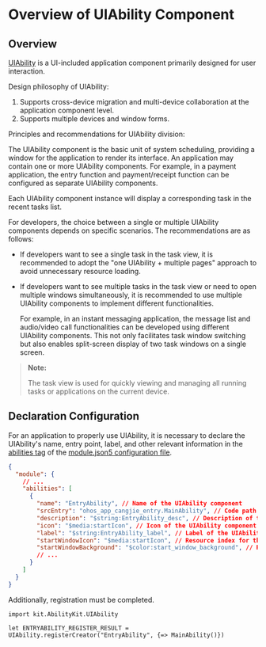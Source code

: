 # Overview of UIAbility Component  

## Overview  

[UIAbility](../../../API_Reference/source_en/AbilityKit/cj-apis-app-ability-ui_ability.md#class-uiability) is a UI-included application component primarily designed for user interaction.  

Design philosophy of UIAbility:  

1. Supports cross-device migration and multi-device collaboration at the application component level.  
2. Supports multiple devices and window forms.  

Principles and recommendations for UIAbility division:  

The UIAbility component is the basic unit of system scheduling, providing a window for the application to render its interface. An application may contain one or more UIAbility components. For example, in a payment application, the entry function and payment/receipt function can be configured as separate UIAbility components.  

Each UIAbility component instance will display a corresponding task in the recent tasks list.  

For developers, the choice between a single or multiple UIAbility components depends on specific scenarios. The recommendations are as follows:  

- If developers want to see a single task in the task view, it is recommended to adopt the "one UIAbility + multiple pages" approach to avoid unnecessary resource loading.  
- If developers want to see multiple tasks in the task view or need to open multiple windows simultaneously, it is recommended to use multiple UIAbility components to implement different functionalities.  

  For example, in an instant messaging application, the message list and audio/video call functionalities can be developed using different UIAbility components. This not only facilitates task window switching but also enables split-screen display of two task windows on a single screen.  

> **Note:**  
>  
> The task view is used for quickly viewing and managing all running tasks or applications on the current device.  

## Declaration Configuration  

For an application to properly use UIAbility, it is necessary to declare the UIAbility's name, entry point, label, and other relevant information in the [abilities tag](../cj-start/basic-knowledge/module-configuration-file.md#abilities标签) of the [module.json5 configuration file](../cj-start/basic-knowledge/module-configuration-file.md).  

```json  
{  
  "module": {  
    // ...  
    "abilities": [  
      {  
        "name": "EntryAbility", // Name of the UIAbility component  
        "srcEntry": "ohos_app_cangjie_entry.MainAbility", // Code path of the UIAbility component  
        "description": "$string:EntryAbility_desc", // Description of the UIAbility component  
        "icon": "$media:startIcon", // Icon of the UIAbility component  
        "label": "$string:EntryAbility_label", // Label of the UIAbility component  
        "startWindowIcon": "$media:startIcon", // Resource index for the start page icon of the UIAbility component  
        "startWindowBackground": "$color:start_window_background", // Resource index for the start page background color of the UIAbility component  
        // ...  
      }  
    ]  
  }  
}  
```  

Additionally, registration must be completed.  

<!-- compile -->  

```cangjie  
import kit.AbilityKit.UIAbility  

let ENTRYABILITY_REGISTER_RESULT = UIAbility.registerCreator("EntryAbility", {=> MainAbility()})  
```